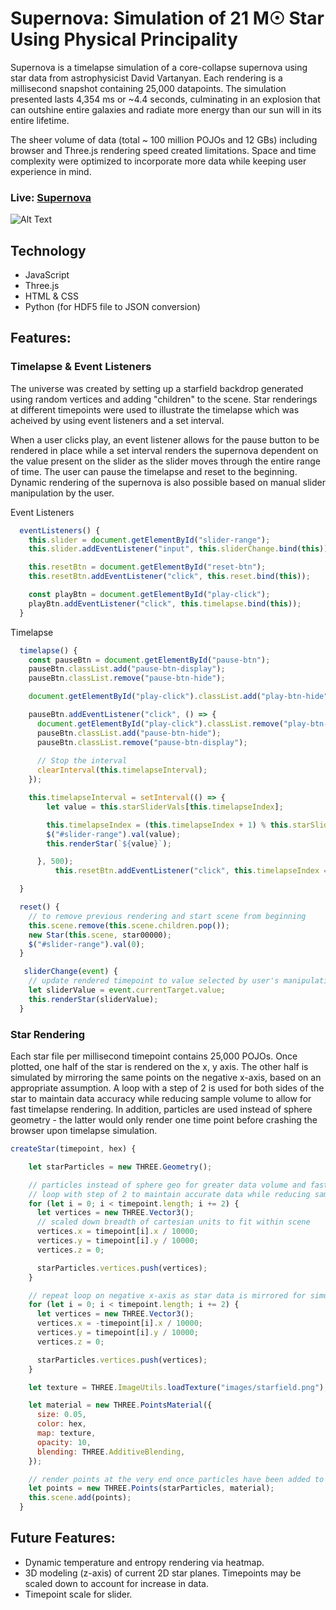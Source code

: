 # Supernova: Simulation of 21 M☉ Star Using Physical Principality

Supernova is a timelapse simulation of a core-collapse supernova using star data from astrophysicist David Vartanyan. Each rendering is a millisecond snapshot containing 25,000 datapoints. The simulation presented lasts 4,354 ms or ~4.4 seconds, culminating in an explosion that can outshine entire galaxies and radiate more energy than our sun will in its entire lifetime.

The sheer volume of data (total ~ 100 million POJOs and 12 GBs) including browser and Three.js rendering speed created limitations. Space and time complexity were optimized to incorporate more data while keeping user experience in mind. 

### Live: [Supernova](https://gevorkia.github.io/supernova/)

![Alt Text](images/supernova.gif)

## Technology

* JavaScript
* Three.js
* HTML & CSS
* Python (for HDF5 file to JSON conversion)

## Features:

### Timelapse & Event Listeners

The universe was created by setting up a starfield backdrop generated using random vertices and adding "children" to the scene. Star renderings at different timepoints were used to illustrate the timelapse which was acheived by using event listeners and a set interval. 

When a user clicks play, an event listener allows for the pause button to be rendered in place while a set interval renders the supernova dependent on the value present on the slider as the slider moves through the entire range of time. The user can pause the timelapse and reset to the beginning. Dynamic rendering of the supernova is also possible based on manual slider manipulation by the user.

Event Listeners

```js
  eventListeners() {
    this.slider = document.getElementById("slider-range");
    this.slider.addEventListener("input", this.sliderChange.bind(this));

    this.resetBtn = document.getElementById("reset-btn");
    this.resetBtn.addEventListener("click", this.reset.bind(this));

    const playBtn = document.getElementById("play-click");
    playBtn.addEventListener("click", this.timelapse.bind(this));
  }
```

Timelapse

```js
  timelapse() {
    const pauseBtn = document.getElementById("pause-btn");
    pauseBtn.classList.add("pause-btn-display");
    pauseBtn.classList.remove("pause-btn-hide");

    document.getElementById("play-click").classList.add("play-btn-hide");

    pauseBtn.addEventListener("click", () => {
      document.getElementById("play-click").classList.remove("play-btn-hide");
      pauseBtn.classList.add("pause-btn-hide");
      pauseBtn.classList.remove("pause-btn-display");
      
      // Stop the interval
      clearInterval(this.timelapseInterval);
    });

    this.timelapseInterval = setInterval(() => {
        let value = this.starSliderVals[this.timelapseIndex];

        this.timelapseIndex = (this.timelapseIndex + 1) % this.starSliderVals.length;
        $("#slider-range").val(value);
        this.renderStar(`${value}`);

      }, 500);
          this.resetBtn.addEventListener("click", this.timelapseIndex = 0);

  }

  reset() {
    // to remove previous rendering and start scene from beginning 
    this.scene.remove(this.scene.children.pop());
    new Star(this.scene, star00000);
    $("#slider-range").val(0);
  }

   sliderChange(event) {
    // update rendered timepoint to value selected by user's manipulation of slider
    let sliderValue = event.currentTarget.value;
    this.renderStar(sliderValue);
  }

```

### Star Rendering

Each star file per millisecond timepoint contains 25,000 POJOs. Once plotted, one half of the star is rendered on the x, y axis. The other half is simulated by mirroring the same points on the negative x-axis, based on an appropriate assumption. A loop with a step of 2 is used for both sides of the star to maintain data accuracy while reducing sample volume to allow for fast timelapse rendering. In addition, particles are used instead of sphere geometry - the latter would only render one time point before crashing the browser upon timelapse simulation. 

```js
createStar(timepoint, hex) {

    let starParticles = new THREE.Geometry();

    // particles instead of sphere geo for greater data volume and fast timelapse rendering
    // loop with step of 2 to maintain accurate data while reducing sample volume
    for (let i = 0; i < timepoint.length; i += 2) {
      let vertices = new THREE.Vector3();
      // scaled down breadth of cartesian units to fit within scene 
      vertices.x = timepoint[i].x / 10000;
      vertices.y = timepoint[i].y / 10000;
      vertices.z = 0;

      starParticles.vertices.push(vertices);
    }

    // repeat loop on negative x-axis as star data is mirrored for simulation purposes
    for (let i = 0; i < timepoint.length; i += 2) {
      let vertices = new THREE.Vector3();
      vertices.x = -timepoint[i].x / 10000;
      vertices.y = timepoint[i].y / 10000;
      vertices.z = 0;

      starParticles.vertices.push(vertices);
    }

    let texture = THREE.ImageUtils.loadTexture("images/starfield.png");

    let material = new THREE.PointsMaterial({
      size: 0.05,
      color: hex,
      map: texture,
      opacity: 10,
      blending: THREE.AdditiveBlending,
    });

    // render points at the very end once particles have been added to geometry
    let points = new THREE.Points(starParticles, material);
    this.scene.add(points);
  }
```

## Future Features:

* Dynamic temperature and entropy rendering via heatmap.
* 3D modeling (z-axis) of current 2D star planes. Timepoints may be scaled down to account for increase in data.
* Timepoint scale for slider.
